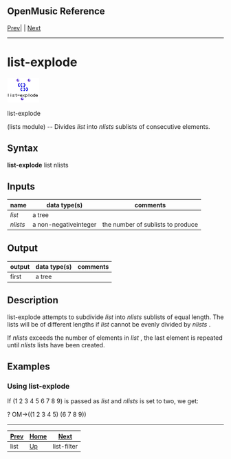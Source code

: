 OpenMusic Reference  
---  
[Prev](list)| | [Next](list-filter)  
  
* * *

# list-explode

![](figures/functions/lists/list-explode.png)

  
  
list-explode  
  
(lists module) \-- Divides  _list_  into  _nlists_  sublists of consecutive
elements.  

## Syntax

   **list-explode**  list nlists  

## Inputs

name| data type(s)| comments  
---|---|---  
  _list_ |  a tree|  
  _nlists_ |  a non-negativeinteger| the number of sublists to produce  
  
## Output

output| data type(s)| comments  
---|---|---  
first| a tree|  
  
## Description

 list-explode  attempts to subdivide  _list_  into  _nlists_  sublists of
equal length. The lists will be of different lengths if  _list_  cannot be
evenly divided by  _nlists_ .

If  _nlists_  exceeds the number of elements in  _list_  , the last element is
repeated until  _nlists_  lists have been created.

## Examples

### Using  list-explode 

If (1 2 3 4 5 6 7 8 9) is passed as  _list_  and  _nlists_  is set to two, we
get:

 ? OM->((1 2 3 4 5) (6 7 8 9)) 

* * *

[Prev](list)| [Home](index)| [Next](list-filter)  
---|---|---  
list| [Up](funcref.main)| list-filter

